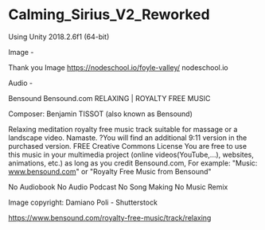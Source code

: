 # Calming_Sirius_V2_Reworked


Using Unity 2018.2.6f1 (64-bit)

Image - 

Thank you Image 
https://nodeschool.io/foyle-valley/
nodeschool.io

Audio - 

Bensound
Bensound.com
RELAXING | ROYALTY FREE MUSIC

Composer: Benjamin TISSOT (also known as Bensound)

Relaxing meditation royalty free music track suitable for massage or a landscape video. Namaste.
?You will find an additional 9:11 version in the purchased version.
FREE Creative Commons License
You are free to use this music in your multimedia project (online videos(YouTube,...), websites, animations, etc.) as long as you credit Bensound.com, For example: "Music: www.bensound.com" or "Royalty Free Music from Bensound"

No Audiobook
No Audio Podcast
No Song Making
No Music Remix

Image copyright: Damiano Poli - Shutterstock

https://www.bensound.com/royalty-free-music/track/relaxing

